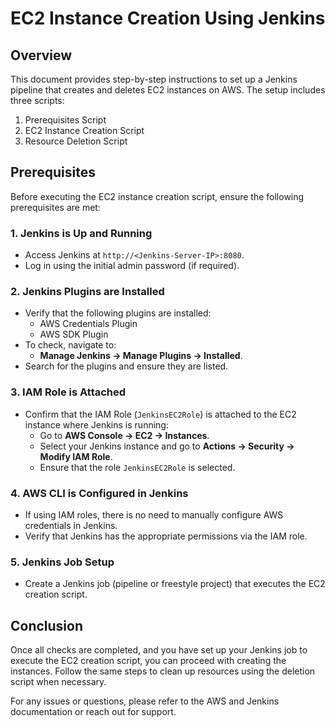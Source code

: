 
# EC2 Instance Creation Using Jenkins

## Overview
This document provides step-by-step instructions to set up a Jenkins pipeline that creates and deletes EC2 instances on AWS. The setup includes three scripts:
1. Prerequisites Script
2. EC2 Instance Creation Script
3. Resource Deletion Script

## Prerequisites
Before executing the EC2 instance creation script, ensure the following prerequisites are met:

### 1. Jenkins is Up and Running
- Access Jenkins at `http://<Jenkins-Server-IP>:8080`.
- Log in using the initial admin password (if required).

### 2. Jenkins Plugins are Installed
- Verify that the following plugins are installed:
  - AWS Credentials Plugin
  - AWS SDK Plugin
- To check, navigate to:
  - **Manage Jenkins -> Manage Plugins -> Installed**.
- Search for the plugins and ensure they are listed.

### 3. IAM Role is Attached
- Confirm that the IAM Role (`JenkinsEC2Role`) is attached to the EC2 instance where Jenkins is running:
  - Go to **AWS Console -> EC2 -> Instances**.
  - Select your Jenkins instance and go to **Actions -> Security -> Modify IAM Role**.
  - Ensure that the role `JenkinsEC2Role` is selected.

### 4. AWS CLI is Configured in Jenkins
- If using IAM roles, there is no need to manually configure AWS credentials in Jenkins.
- Verify that Jenkins has the appropriate permissions via the IAM role.

### 5. Jenkins Job Setup
- Create a Jenkins job (pipeline or freestyle project) that executes the EC2 creation script.



## Conclusion
Once all checks are completed, and you have set up your Jenkins job to execute the EC2 creation script, you can proceed with creating the instances. Follow the same steps to clean up resources using the deletion script when necessary.

For any issues or questions, please refer to the AWS and Jenkins documentation or reach out for support.
